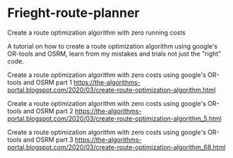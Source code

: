 # Frieght-route-planner
Create a route optimization algorithm with zero running costs

A tutorial on how to create a route optimization algorithm using google's OR-tools and OSRM, learn from my mistakes and trials not just the "right" code.

Create a route optimization algorithm with zero costs using google's OR-tools and OSRM part 1
https://the-algorithms-portal.blogspot.com/2020/03/create-route-optimization-algorithm.html


Create a route optimization algorithm with zero costs using google's OR-tools and OSRM part 2
https://the-algorithms-portal.blogspot.com/2020/03/create-route-optimization-algorithm_5.html


Create a route optimization algorithm with zero costs using google's OR-tools and OSRM part 3
https://the-algorithms-portal.blogspot.com/2020/03/create-route-optimization-algorithm_68.html

